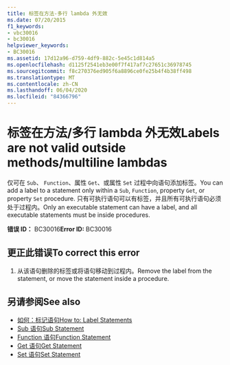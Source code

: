 ```yaml
---
title: 标签在方法-多行 lambda 外无效
ms.date: 07/20/2015
f1_keywords:
- vbc30016
- bc30016
helpviewer_keywords:
- BC30016
ms.assetid: 17d12a96-d759-4df9-882c-5e45c1d814a5
ms.openlocfilehash: d1125f2541eb3e00f7f417af7c27651c36978745
ms.sourcegitcommit: f8c270376ed905f6a8896ce0fe25b4f4b38ff498
ms.translationtype: MT
ms.contentlocale: zh-CN
ms.lasthandoff: 06/04/2020
ms.locfileid: "84366796"
---
```

# <a name="labels-are-not-valid-outside-methodsmultiline-lambdas"></a><span data-ttu-id="c3ddc-102">标签在方法/多行 lambda 外无效</span><span class="sxs-lookup"><span data-stu-id="c3ddc-102">Labels are not valid outside methods/multiline lambdas</span></span>
<span data-ttu-id="c3ddc-103">仅可在 `Sub`、 `Function`、属性 `Get`、或属性 `Set` 过程中向语句添加标签。</span><span class="sxs-lookup"><span data-stu-id="c3ddc-103">You can add a label to a statement only within a `Sub`, `Function`, property `Get`, or property `Set` procedure.</span></span> <span data-ttu-id="c3ddc-104">只有可执行语句可以有标签，并且所有可执行语句必须处于过程内。</span><span class="sxs-lookup"><span data-stu-id="c3ddc-104">Only an executable statement can have a label, and all executable statements must be inside procedures.</span></span>  
  
 <span data-ttu-id="c3ddc-105">**错误 ID：** BC30016</span><span class="sxs-lookup"><span data-stu-id="c3ddc-105">**Error ID:** BC30016</span></span>  
  
## <a name="to-correct-this-error"></a><span data-ttu-id="c3ddc-106">更正此错误</span><span class="sxs-lookup"><span data-stu-id="c3ddc-106">To correct this error</span></span>  
  
1. <span data-ttu-id="c3ddc-107">从该语句删除的标签或将语句移动到过程内。</span><span class="sxs-lookup"><span data-stu-id="c3ddc-107">Remove the label from the statement, or move the statement inside a procedure.</span></span>  
  
## <a name="see-also"></a><span data-ttu-id="c3ddc-108">另请参阅</span><span class="sxs-lookup"><span data-stu-id="c3ddc-108">See also</span></span>

- [<span data-ttu-id="c3ddc-109">如何：标记语句</span><span class="sxs-lookup"><span data-stu-id="c3ddc-109">How to: Label Statements</span></span>](../programming-guide/program-structure/how-to-label-statements.md)
- [<span data-ttu-id="c3ddc-110">Sub 语句</span><span class="sxs-lookup"><span data-stu-id="c3ddc-110">Sub Statement</span></span>](../language-reference/statements/sub-statement.md)
- [<span data-ttu-id="c3ddc-111">Function 语句</span><span class="sxs-lookup"><span data-stu-id="c3ddc-111">Function Statement</span></span>](../language-reference/statements/function-statement.md)
- [<span data-ttu-id="c3ddc-112">Get 语句</span><span class="sxs-lookup"><span data-stu-id="c3ddc-112">Get Statement</span></span>](../language-reference/statements/get-statement.md)
- [<span data-ttu-id="c3ddc-113">Set 语句</span><span class="sxs-lookup"><span data-stu-id="c3ddc-113">Set Statement</span></span>](../language-reference/statements/set-statement.md)
